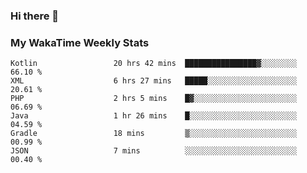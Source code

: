 ### Hi there 👋

<!--
**royschrauwen/royschrauwen** is a ✨ _special_ ✨ repository because its `README.md` (this file) appears on your GitHub profile.

Here are some ideas to get you started:

- 🔭 I’m currently working on ...
- 🌱 I’m currently learning ...
- 👯 I’m looking to collaborate on ...
- 🤔 I’m looking for help with ...
- 💬 Ask me about ...
- 📫 How to reach me: ...
- 😄 Pronouns: ...
- ⚡ Fun fact: ...
-->


### My WakaTime Weekly Stats
<!--START_SECTION:waka-->

```text
Kotlin                 20 hrs 42 mins  ████████████████▓░░░░░░░░   66.10 %
XML                    6 hrs 27 mins   █████░░░░░░░░░░░░░░░░░░░░   20.61 %
PHP                    2 hrs 5 mins    █▓░░░░░░░░░░░░░░░░░░░░░░░   06.69 %
Java                   1 hr 26 mins    █░░░░░░░░░░░░░░░░░░░░░░░░   04.59 %
Gradle                 18 mins         ▒░░░░░░░░░░░░░░░░░░░░░░░░   00.99 %
JSON                   7 mins          ░░░░░░░░░░░░░░░░░░░░░░░░░   00.40 %
```

<!--END_SECTION:waka-->
